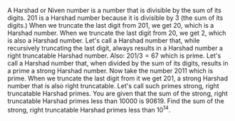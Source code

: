 A Harshad or Niven number is a number that is divisible by the sum of its digits.
$201$ is a Harshad number because it is divisible by $3$ (the sum of its digits.)
When we truncate the last digit from $201$, we get $20$, which is a Harshad number.
When we truncate the last digit from $20$, we get $2$, which is also a Harshad number.
Let's call a Harshad number that, while recursively truncating the last digit, always results in a Harshad number a right truncatable Harshad number.
Also:
$201/3=67$ which is prime.
Let's call a Harshad number that, when divided by the sum of its digits, results in a prime a strong Harshad number.
Now take the number $2011$ which is prime.
When we truncate the last digit from it we get $201$, a strong Harshad number that is also right truncatable.
Let's call such primes strong, right truncatable Harshad primes.
You are given that the sum of the strong, right truncatable Harshad primes less than $10000$ is $90619$.
Find the sum of the strong, right truncatable Harshad primes less than $10^{14}$.